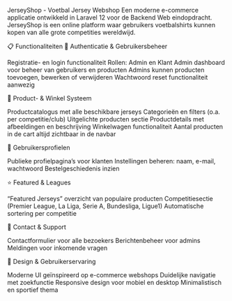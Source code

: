 JerseyShop - Voetbal Jersey Webshop
Een moderne e-commerce applicatie ontwikkeld in Laravel 12 voor de Backend Web eindopdracht. 
JerseyShop is een online platform waar gebruikers voetbalshirts kunnen kopen van alle grote competities wereldwijd.

📋 Functionaliteiten
🔐 Authenticatie & Gebruikersbeheer

Registratie- en login functionaliteit
Rollen: Admin en Klant
Admin dashboard voor beheer van gebruikers en producten
Admins kunnen producten toevoegen, bewerken of verwijderen
Wachtwoord reset functionaliteit aanwezig

🛒 Product- & Winkel Systeem

Productcatalogus met alle beschikbare jerseys
Categorieën en filters (o.a. per competitie/club)
Uitgelichte producten sectie
Productdetails met afbeeldingen en beschrijving
Winkelwagen functionaliteit
Aantal producten in de cart altijd zichtbaar in de navbar

👤 Gebruikersprofielen

Publieke profielpagina’s voor klanten
Instellingen beheren: naam, e-mail, wachtwoord
Bestelgeschiedenis inzien

⭐ Featured & Leagues

“Featured Jerseys” overzicht van populaire producten
Competitiesectie (Premier League, La Liga, Serie A, Bundesliga, Ligue1)
Automatische sortering per competitie

📧 Contact & Support

Contactformulier voor alle bezoekers
Berichtenbeheer voor admins
Meldingen voor inkomende vragen

🎨 Design & Gebruikerservaring

Moderne UI geïnspireerd op e-commerce webshops
Duidelijke navigatie met zoekfunctie
Responsive design voor mobiel en desktop
Minimalistisch en sportief thema

